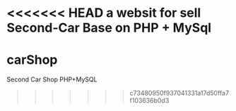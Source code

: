 <<<<<<< HEAD
a websit for sell Second-Car
Base on PHP + MySql 
=======
# carShop
Second Car Shop PHP+MySQL
>>>>>>> c73480950f937041331a17d50ffa7f103636b0d3
